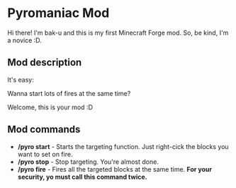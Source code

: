 # Pyromaniac Mod
 
Hi there! I'm bak-u and this is my first Minecraft Forge mod. So, be kind, I'm a novice :D.

## Mod description

It's easy: 

Wanna start lots of fires at the same time?

Welcome, this is your mod :D

## Mod commands

- **/pyro start**	 - Starts the targeting function. Just right-cick the blocks you want to set on fire.
- **/pyro stop**	 - Stop targeting. You're almost done.
- **/pyro fire**	 - Fires all the targeted blocks at the same time. **For your security, yo must call this command twice.**
